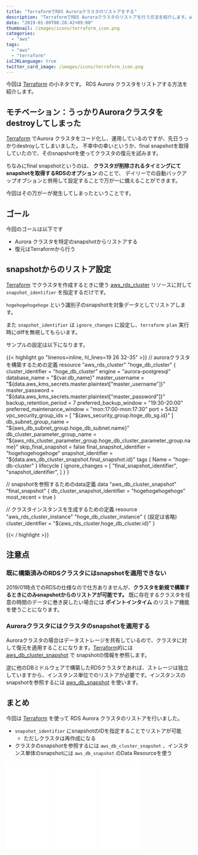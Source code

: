 ```yaml
---
title: "TerraformでRDS Auroraクラスタのリストアをする"
description: "TerraformでRDS Auroraクラスタのリストアを行う方法を紹介します。aws_rds_clusterリソースに対してsnapshot_identifierを指定し、クラスタを再生性する方法です。"
date: "2019-01-09T08:28:42+09:00"
thumbnail: /images/icons/terraform_icon.png
categories:
  - "aws"
tags:
  - "aws"
  - "terraform"
isCJKLanguage: true
twitter_card_image: /images/icons/terraform_icon.png
---
```


今回は [Terraform](https://www.terraform.io/) の小ネタです。
RDS Aurora クラスタをリストアする方法を紹介します。

<!--adsense-->

## モチベーション：うっかりAuroraクラスタをdestroyしてしまった

[Terraform](https://www.terraform.io/) でAurora クラスタをコード化し、運用しているのですが、先日うっかりdestroyしてしまいました。
不幸中の幸いというか、final snapshotを取得していたので、そのsnapshotを使ってクラスタの復元を試みます。

ちなみにfinal snapshotというのは、 **クラスタが削除されるタイミングにてsnapshotを取得するRDSのオプション** のことで、
デイリーでの自動バックアップオプションと併用して設定することで万が一に備えることができます。

今回はその万が一が発生してしまったということです。

## ゴール

今回のゴールは以下です

* Aurora クラスタを特定のsnapshotからリストアする
* 復元はTerraformから行う

<!--adsense-->

## snapshotからのリストア設定

[Terraform](https://www.terraform.io/) でクラスタを作成するときに使う [aws_rds_cluster](https://www.terraform.io/docs/providers/aws/r/rds_cluster.html) リソースに対して `snapshot_identifier` を指定するだけです。

`hogehogehogehoge` という識別子のsnapshotを対象データとしてリストアします。

また `snapshot_identifier` は `ignore_changes` に設定し、`terraform plan` 実行時にdiffを無視してもらいます。

サンプルの設定は以下になります。

{{< highlight go "linenos=inline, hl_lines=19 26 32-35" >}}
// auroraクラスタを構築するための定義
resource "aws_rds_cluster" "hoge_db_cluster" {
    cluster_identifier = "hoge_db_cluster"
    engine = "aurora-postgresql"
    database_name = "${var.db_name}"
    master_username = "${data.aws_kms_secrets.master.plaintext["master_username"]}"
    master_password = "${data.aws_kms_secrets.master.plaintext["master_password"]}"
    backup_retention_period = 7
    preferred_backup_window = "19:30-20:00"
    preferred_maintenance_window = "mon:17:00-mon:17:30"
    port = 5432
    vpc_security_group_ids = [
        "${aws_security_group.hoge_db_sg.id}"
    ]
    db_subnet_group_name = "${aws_db_subnet_group.hoge_db_subnet.name}"
    db_cluster_parameter_group_name = "${aws_rds_cluster_parameter_group.hoge_db_cluster_parameter_group.name}"
    skip_final_snapshot = false
    final_snapshot_identifier = "hogehogehogehoge"
    snapshot_identifier = "${data.aws_db_cluster_snapshot.final_snapshot.id}"
    tags {
        Name = "hoge-db-cluster"
    }
    lifecycle {
        ignore_changes  = [
            "final_snapshot_identifier",
            "snapshot_identifier",
        ]
    }
}

// snapshotを参照するためのdata定義
data "aws_db_cluster_snapshot" "final_snapshot" {
    db_cluster_snapshot_identifier = "hogehogehogehoge"
    most_recent = true
}

// クラスタインスタンスを生成するための定義
resource "aws_rds_cluster_instance" "hoge_db_cluster_instance" {
    (設定は省略)
    cluster_identifier = "${aws_rds_cluster.hoge_db_cluster.id}"
}

{{< / highlight >}}

## 注意点

### 既に構築済みのRDSクラスタにはsnapshotを適用できない

2019/01時点でのRDSの仕様なので仕方ありませんが、**クラスタを新規で構築するときにのみsnapshotからのリストアが可能です。**
既に存在するクラスタを任意の時間のデータに巻き戻したい場合には **ポイントインタイム** のリストア機能を使うことになります。

### Auroraクラスタにはクラスタのsnapshotを適用する

Auroraクラスタの場合はデータストレージを共有しているので、クラスタに対して復元を適用することになります。[Terraform](https://www.terraform.io/)的には [aws_db_cluster_snapshot](https://www.terraform.io/docs/providers/aws/d/db_cluster_snapshot.html) で snapshotの情報を参照します。

逆に他のDBミドルウェアで構築したRDSクラスタであれば、ストレージは独立していますから、インスタンス単位でのリストアが必要です。インスタンスのsnapshotを参照するには [aws_db_snapshot](https://www.terraform.io/docs/providers/aws/d/db_snapshot.html) を使います。

## まとめ

今回は [Terraform](https://www.terraform.io/) を使って RDS Aurora クラスタのリストアを行いました。

* `snapshot_identifier` にsnapshotのIDを指定することでリストアが可能
  * ただしクラスタは再作成になる
* クラスタのsnapshotを参照するには `aws_db_cluster_snapshot` 、インスタンス単体のsnapshotには `aws_db_snapshot` のData Resourceを使う

<iframe style="width:120px;height:240px;" marginwidth="0" marginheight="0" scrolling="no" frameborder="0" src="//rcm-fe.amazon-adsystem.com/e/cm?lt1=_blank&bc1=000000&IS2=1&bg1=FFFFFF&fc1=000000&lc1=0000FF&t=soudegesu-22&language=ja_JP&o=9&p=8&l=as4&m=amazon&f=ifr&ref=as_ss_li_til&asins=B01IB6Q1CA&linkId=b4ca40feb7751f1112ee85917e0b2533"></iframe>
<iframe style="width:120px;height:240px;" marginwidth="0" marginheight="0" scrolling="no" frameborder="0" src="//rcm-fe.amazon-adsystem.com/e/cm?lt1=_blank&bc1=000000&IS2=1&bg1=FFFFFF&fc1=000000&lc1=0000FF&t=soudegesu-22&language=ja_JP&o=9&p=8&l=as4&m=amazon&f=ifr&ref=as_ss_li_til&asins=1260108279&linkId=c4ac74c453d2e72a86aec32e11bd9a82"></iframe>
<iframe style="width:120px;height:240px;" marginwidth="0" marginheight="0" scrolling="no" frameborder="0" src="//rcm-fe.amazon-adsystem.com/e/cm?lt1=_blank&bc1=000000&IS2=1&bg1=FFFFFF&fc1=000000&lc1=0000FF&t=soudegesu-22&language=ja_JP&o=9&p=8&l=as4&m=amazon&f=ifr&ref=as_ss_li_til&asins=4797392568&linkId=5026f77348a642a4054d5ac9a12a0bf4"></iframe>


